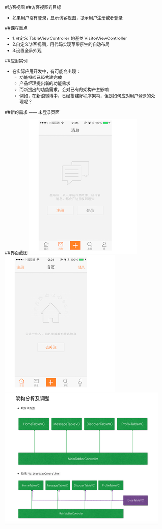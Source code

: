 #访客视图
##访客视图的目标
- 如果用户没有登录，显示访客视图，提示用户注册或者登录

##课程重点

- 1.自定义 TableViewController 的基类 VisitorViewController
- 2.自定义访客视图，用代码实现苹果原生的自动布局
- 3.设置全局外观

##应用实例
- 在实际应用开发中，有可能会出现：
    - 功能框架已经构建完成
    - 产品经理提出新的功能需求
    - 而新提出的功能需求，会对已有的架构产生影响
    - 例如，在新浪微博中，已经搭建好程序架构，但是如何应对用户登录的处理呢？

##新的需求 —— 未登录页面

##界面截图
![](../images/swift微博/jiagou2.png)
![](../images/swift微博/jiagou1.png)
![](../images/swift微博/jiagou3.png)


